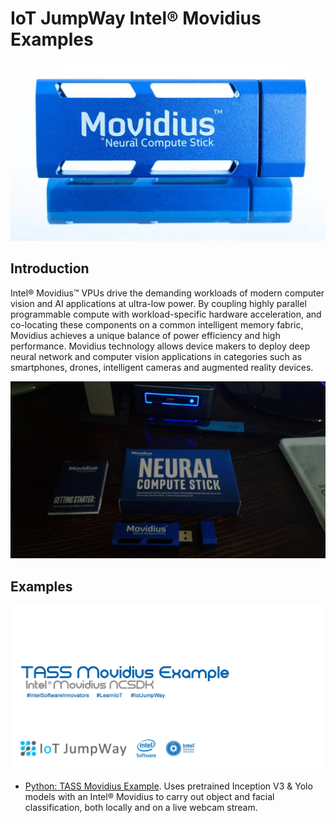 # IoT JumpWay Intel® Movidius Examples

[![IoT JumpWay Movidius Examples](Images/movidius.jpg)](https://github.com/AdamMiltonBarker/IoT-JumpWay-Intel-Examples/tree/master/Intel-Movidius)

## Introduction

Intel® Movidius™ VPUs drive the demanding workloads of  modern computer vision and AI applications at ultra-low power. By coupling highly parallel programmable compute with workload-specific hardware acceleration, and co-locating these components on a common intelligent memory fabric, Movidius achieves a unique balance of power efficiency and high performance. Movidius technology allows device makers to deploy deep neural network and computer vision applications in categories such as smartphones, drones, intelligent cameras and augmented reality devices.

![IoT JumpWay Intel® Movidius Examples](TASS/images/movidius.jpg)

## Examples

[![TASS Movidius Example](TASS/images/tass-movidius.jpg)](https://github.com/AdamMiltonBarker/IoT-JumpWay-Intel-Examples/tree/master/Intel-Movidius/TASS)

- [Python: TASS Movidius Example](https://github.com/AdamMiltonBarker/IoT-JumpWay-Intel-Examples/tree/master/Intel-Movidius/TASS "Python: TASS Movidius Example"). Uses pretrained Inception V3 & Yolo models with an Intel® Movidius to carry out object and facial classification, both locally and on a live webcam stream.